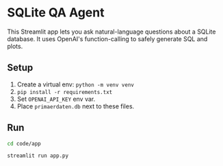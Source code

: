 # SQLite QA Agent

This Streamlit app lets you ask natural-language questions about a SQLite database.
It uses OpenAI's function-calling to safely generate SQL and plots.

## Setup

1. Create a virtual env: `python -m venv venv`
2. `pip install -r requirements.txt`
3. Set `OPENAI_API_KEY` env var.
4. Place `primaerdaten.db` next to these files.

## Run

```bash
cd code/app
```
```bash
streamlit run app.py
```
